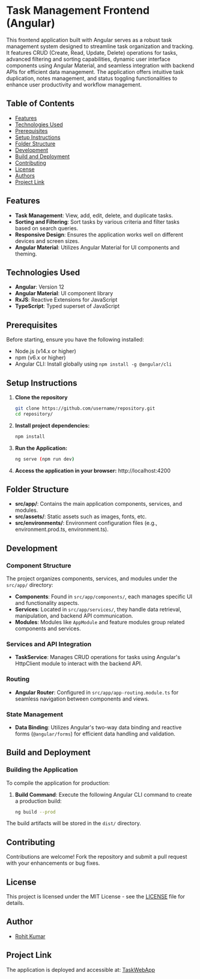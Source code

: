 # Task Management Frontend (Angular)

This frontend application built with Angular serves as a robust task management system designed to streamline task organization and tracking. It features CRUD (Create, Read, Update, Delete) operations for tasks, advanced filtering and sorting capabilities, dynamic user interface components using Angular Material, and seamless integration with backend APIs for efficient data management. The application offers intuitive task duplication, notes management, and status toggling functionalities to enhance user productivity and workflow management.


## Table of Contents
- [Features](#features)
- [Technologies Used](#technologies-used)
- [Prerequisites](#prerequisites)
- [Setup Instructions](#setup-instructions)
- [Folder Structure](#folder-structure)
- [Development](#development)
- [Build and Deployment](#build-and-deployment)
- [Contributing](#contributing)
- [License](#license)
- [Authors](#authors)
- [Project Link](#project-link)

## Features
- **Task Management**: View, add, edit, delete, and duplicate tasks.
- **Sorting and Filtering**: Sort tasks by various criteria and filter tasks based on search queries.
- **Responsive Design**: Ensures the application works well on different devices and screen sizes.
- **Angular Material**: Utilizes Angular Material for UI components and theming.

## Technologies Used
- **Angular**: Version 12
- **Angular Material**: UI component library
- **RxJS**: Reactive Extensions for JavaScript
- **TypeScript**: Typed superset of JavaScript

## Prerequisites
Before starting, ensure you have the following installed:
- Node.js (v14.x or higher)
- npm (v6.x or higher)
- Angular CLI: Install globally using `npm install -g @angular/cli`

## Setup Instructions
1. **Clone the repository**
   ```bash
   git clone https://github.com/username/repository.git
   cd repository/
2. **Install project dependencies:**
   ```bash
   npm install
3. **Run the Application:**
   ```bash
   ng serve (npm run dev)
4. **Access the application in your browser:**
   http://localhost:4200

## Folder Structure

- **src/app/**: Contains the main application components, services, and modules.
- **src/assets/**: Static assets such as images, fonts, etc.
- **src/environments/**: Environment configuration files (e.g., environment.prod.ts, environment.ts).

## Development

### Component Structure

The project organizes components, services, and modules under the `src/app/` directory:

- **Components**: Found in `src/app/components/`, each manages specific UI and functionality aspects.
- **Services**: Located in `src/app/services/`, they handle data retrieval, manipulation, and backend API communication.
- **Modules**: Modules like `AppModule` and feature modules group related components and services.

### Services and API Integration

- **TaskService**: Manages CRUD operations for tasks using Angular's HttpClient module to interact with the backend API.

### Routing

- **Angular Router**: Configured in `src/app/app-routing.module.ts` for seamless navigation between components and views.

### State Management

- **Data Binding**: Utilizes Angular's two-way data binding and reactive forms (`@angular/forms`) for efficient data handling and validation.

## Build and Deployment

### Building the Application

To compile the application for production:

1. **Build Command**: Execute the following Angular CLI command to create a production build:
   ```bash
   ng build --prod
  The build artifacts will be stored in the `dist/` directory.

## Contributing

Contributions are welcome! Fork the repository and submit a pull request with your enhancements or bug fixes.

## License

This project is licensed under the MIT License - see the [LICENSE](LICENSE) file for details.

## Author

- [Rohit Kumar](https://github.com/krohit2552)


## Project Link

The application is deployed and accessible at: [TaskWebApp](https://taskwebapp.netlify.app)
